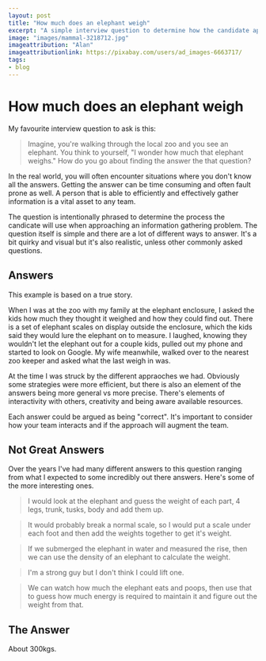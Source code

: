 ```yaml
---
layout: post
title: "How much does an elephant weigh"
excerpt: "A simple interview question to determine how the candidate approaches a problem."
image: "images/mammal-3218712.jpg"
imageattribution: "Alan"
imageattributionlink: https://pixabay.com/users/ad_images-6663717/
tags:
- blog
---
```


# How much does an elephant weigh

My favourite interview question to ask is this:

> Imagine, you're walking through the local zoo and you see an elephant.
> You think to yourself, "I wonder how much that elephant weighs."
> How do you go about finding the answer the that question?

In the real world, you will often encounter situations where you don't know all the answers.
Getting the answer can be time consuming and often fault prone as well.
A person that is able to efficiently and effectively gather information is a vital asset to any team.

The question is intentionally phrased to determine the process the candicate will use when approaching an information gathering problem.
The question itself is simple and there are a lot of different ways to answer.
It's a bit quirky and visual but it's also realistic, unless other commonly asked questions.

## Answers

This example is based on a true story.

When I was at the zoo with my family at the elephant enclosure, I asked the kids how much they thought it weighed and how they could find out.
There is a set of elephant scales on display outside the enclosure, which the kids said they would lure the elephant on to measure.
I laughed, knowing they wouldn't let the elephant out for a couple kids, pulled out my phone and started to look on Google.
My wife meanwhile, walked over to the nearest zoo keeper and asked what the last weigh in was.

At the time I was struck by the different appraoches we had.
Obviously some strategies were more efficient, but there is also an element of the answers being more general vs more precise.
There's elements of interactivity with others, creativity and being aware available resources.

Each answer could be argued as being "correct".
It's important to consider how your team interacts and if the approach will augment the team.

## Not Great Answers

Over the years I've had many different answers to this question ranging from what I expected to some incredibly out there answers.
Here's some of the more interesting ones.

> I would look at the elephant and guess the weight of each part, 4 legs, trunk, tusks, body and add them up.

> It would probably break a normal scale, so I would put a scale under each foot and then add the weights together to get it's weight.

> If we submerged the elephant in water and measured the rise, then we can use the density of an elephant to calculate the weight.

> I'm a strong guy but I don't think I could lift one.

> We can watch how much the elephant eats and poops, then use that to guess how much energy is required to maintain it and figure out the weight from that.

## The Answer

About 300kgs.